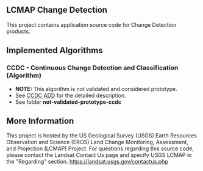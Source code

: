 ## LCMAP Change Detection

This project contains application source code for Change Detection products.

## Implemented Algorithms

### CCDC - Continuous Change Detection and Classification (Algorithm)
* <b>NOTE:</b> This algorithm is not validated and considered prototype.
* See [CCDC ADD](http://landsat.usgs.gov/documents/ccdc_add.pdf) for the detailed description.
* See folder <b>not-validated-prototype-ccdc</b>

## More Information
This project is hosted by the US Geological Survey (USGS) Earth Resources Observation and
Science (EROS) Land Change Monitoring, Assessment, and Projection (LCMAP) Project.
For questions regarding this source code, please contact the Landsat Contact Us page and
specify USGS LCMAP in the "Regarding" section. https://landsat.usgs.gov/contactus.php
